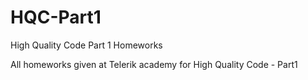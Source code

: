 # HQC-Part1
High Quality Code Part 1 Homeworks

All homeworks given at Telerik academy for High Quality Code - Part1
